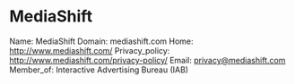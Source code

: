 
# MediaShift

Name: MediaShift
Domain: mediashift.com
Home: http://www.mediashift.com/
Privacy_policy: http://www.mediashift.com/privacy-policy/
Email: privacy@mediashift.com
Member_of: Interactive Advertising Bureau (IAB)
